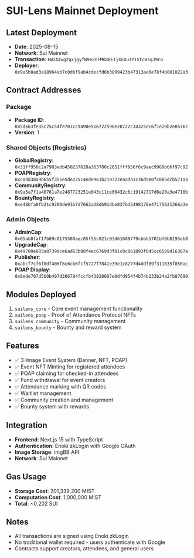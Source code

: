 # SUI-Lens Mainnet Deployment

## Latest Deployment
- **Date**: 2025-08-15
- **Network**: Sui Mainnet
- **Transaction**: `EW2A4vg2qxjgyfW9eZnFMK8BE1jXnUuTP1StcmsqJ9ro`
- **Deployer**: `0x9a5b0ad3a18964ab7c0dbf9ab4cdecfd6b3899423b47313ae6e78f4b801022a3`

## Contract Addresses

### Package
- **Package ID**: `0x5d663fe35c25c54fe701cc9490e516722590e28722c34325dc6f1e20b2e8576c`
- **Version**: 1

### Shared Objects (Registries)
- **GlobalRegistry**: `0x31ff956c2a7983edb450237628a363780c2651fff956f6c9aec9969b66f97c92`
- **POAPRegistry**: `0xc8dd38a9b655f355e5de22514ede961b219722eaada1c36d980fc085dcb571a3`
- **CommunityRegistry**: `0x9a5a7f1a40761a7e2487723251e043c11ce60432c6c19142717d6e20a3e4710b`
- **BountyRegistry**: `0xe48bfa0fb21c9200de91b7d7662a38db91dbe837bd5498178e47175621366a3e`

### Admin Objects
- **AdminCap**: `0x05ab8faf17b89c0175588aec85f55c021c93d61688779cbbb1701bf8b8195eb8`
- **UpgradeCap**: `0x49700e083a87399ce6ad63b08f4ec6769d3f81c8c861893f045cc6589d16367a`
- **Publisher**: `0xabcf7cf6f8df406f8c6cb6fcf5727f7841e39e1c8277d4ddf89f311835f850ac`
- **POAP Display**: `0x8ede707d5b0b407d386794fccfb43828607e0dfd954f4b74b233b24a2fb87699`

## Modules Deployed
1. `suilens_core` - Core event management functionality
2. `suilens_poap` - Proof of Attendance Protocol NFTs
3. `suilens_community` - Community management
4. `suilens_bounty` - Bounty and reward system

## Features
- ✅ 3-Image Event System (Banner, NFT, POAP)
- ✅ Event NFT Minting for registered attendees
- ✅ POAP claiming for checked-in attendees
- ✅ Fund withdrawal for event creators
- ✅ Attendance marking with QR codes
- ✅ Waitlist management
- ✅ Community creation and management
- ✅ Bounty system with rewards

## Integration
- **Frontend**: Next.js 15 with TypeScript
- **Authentication**: Enoki zkLogin with Google OAuth
- **Image Storage**: imgBB API
- **Network**: Sui Mainnet

## Gas Usage
- **Storage Cost**: 201,339,200 MIST
- **Computation Cost**: 1,000,000 MIST
- **Total**: ~0.202 SUI

## Notes
- All transactions are signed using Enoki zkLogin
- No traditional wallet required - users authenticate with Google
- Contracts support creators, attendees, and general users